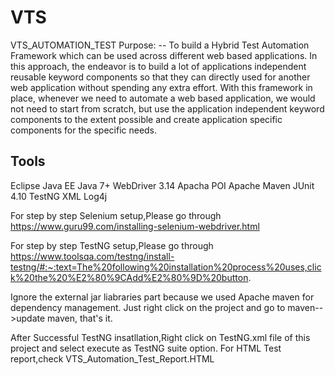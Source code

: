 # VTS
VTS_AUTOMATION_TEST
Purpose:
-- To build a Hybrid Test Automation Framework which can be used across different web based applications. In this approach, the endeavor is to build a lot of applications independent reusable keyword components so that they can directly used for another web application without spending any extra effort. With this framework in place, whenever we need to automate a web based application, we would not need to start from scratch, but use the application independent keyword components to the extent possible and create application specific components for the specific needs.

Tools
--
Eclipse Java EE
Java 7+
WebDriver 3.14
Apacha POI
Apache Maven
JUnit 4.10
TestNG
XML
Log4j

For step by step Selenium setup,Please go through
https://www.guru99.com/installing-selenium-webdriver.html

For step by step TestNG setup,Please go through
https://www.toolsqa.com/testng/install-testng/#:~:text=The%20following%20installation%20process%20uses,click%20the%20%E2%80%9CAdd%E2%80%9D%20button.


Ignore the external jar liabraries part because we used Apache maven for dependency management.
Just right click on the project and go to maven-->update maven, that's it.

After Successful TestNG insatllation,Right click on TestNG.xml file of this project and select execute as TestNG suite option.
For HTML Test report,check VTS_Automation_Test_Report.HTML



